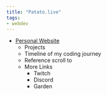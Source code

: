 ```yaml
---
title: "Patato.live"
tags:
- webdev
---
```


- [Personal Website](https://patato.live)
	- Projects
	- Timeline of my coding journey
	- Reference scroll to
	- More Links
		- Twitch	
		- Discord
		- Garden
